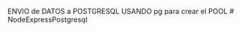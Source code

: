 ENVIO de DATOS a POSTGRESQL USANDO pg para crear el POOL
#   N o d e E x p r e s s P o s t g r e s q l  
 